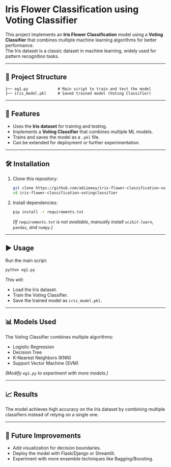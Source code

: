 # Iris Flower Classification using Voting Classifier

This project implements an **Iris Flower Classification** model using a **Voting Classifier** that combines multiple machine learning algorithms for better performance.  
The Iris dataset is a classic dataset in machine learning, widely used for pattern recognition tasks.

---

## 📂 Project Structure
```
├── eg1.py             # Main script to train and test the model
├── iris_model.pkl     # Saved trained model (Voting Classifier)
```

---

## 🚀 Features
- Uses the **Iris dataset** for training and testing.  
- Implements a **Voting Classifier** that combines multiple ML models.  
- Trains and saves the model as a `.pkl` file.  
- Can be extended for deployment or further experimentation.  

---

## 🛠️ Installation

1. Clone this repository:
   ```bash
   git clone https://github.com/adiieeey/iris-flower-classification-votingclassifier.git
   cd iris-flower-classification-votingclassifier
   ```

2. Install dependencies:
   ```bash
   pip install -r requirements.txt
   ```
   *(If `requirements.txt` is not available, manually install `scikit-learn`, `pandas`, and `numpy`.)*

---

## ▶️ Usage

Run the main script:
```bash
python eg1.py
```

This will:
- Load the Iris dataset.  
- Train the Voting Classifier.  
- Save the trained model as `iris_model.pkl`.  

---

## 📊 Models Used
The Voting Classifier combines multiple algorithms:
- Logistic Regression  
- Decision Tree  
- K-Nearest Neighbors (KNN)  
- Support Vector Machine (SVM)  

*(Modify `eg1.py` to experiment with more models.)*

---

## 📈 Results
The model achieves high accuracy on the Iris dataset by combining multiple classifiers instead of relying on a single one.

---

## 📌 Future Improvements
- Add visualization for decision boundaries.  
- Deploy the model with Flask/Django or Streamlit.  
- Experiment with more ensemble techniques like Bagging/Boosting.  

  
